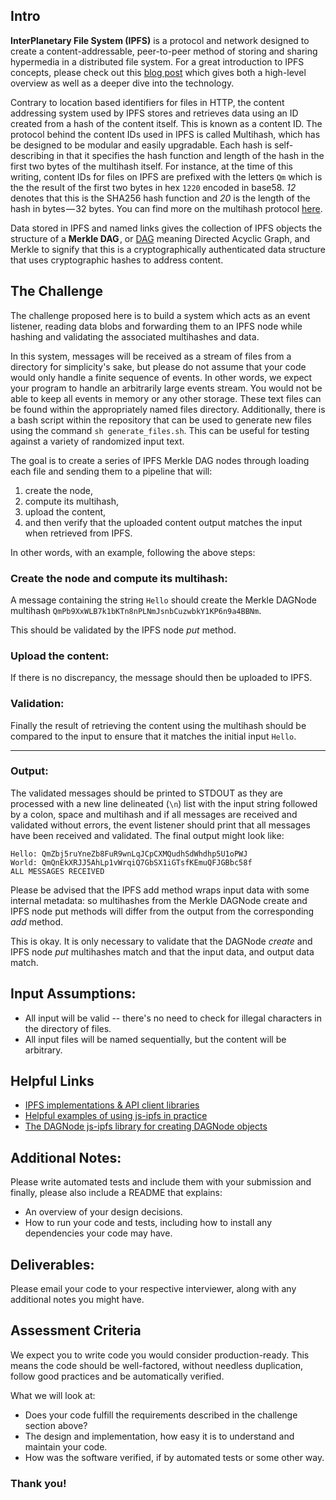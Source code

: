
## Intro

**InterPlanetary File System (IPFS)** is a protocol and network designed to create a content-addressable, peer-to-peer method of storing and sharing hypermedia in a distributed file system. For a great introduction to IPFS concepts, please check out this [blog post](https://medium.com/@ConsenSys/an-introduction-to-ipfs-9bba4860abd0) which gives both a high-level overview as well as a deeper dive into the technology.

Contrary to location based identifiers for files in HTTP, the content addressing system used by IPFS stores and retrieves data using an ID created from a hash of the content itself. This is known as a content ID. The protocol behind the content IDs used in IPFS is called Multihash, which has be designed to be modular and easily upgradable. Each hash is self-describing in that it specifies the hash function and length of the hash in the first two bytes of the multihash itself. For instance, at the time of this writing, content IDs for files on IPFS are prefixed with the letters `Qm` which is the the result of the first two bytes in hex  `1220` encoded in base58. *12* denotes that this is the SHA256 hash function and *20* is the length of the hash in bytes — 32 bytes. You can find more on the multihash protocol [here](https://multiformats.io/multihash/).

Data stored in IPFS and named links gives the collection of IPFS objects the structure of a **Merkle DAG** , or [DAG](https://en.wikipedia.org/wiki/Directed_acyclic_graph) meaning Directed Acyclic Graph, and Merkle to signify that this is a cryptographically authenticated data structure that uses cryptographic hashes to address content.

## The Challenge

The challenge proposed here is to build a system which acts as an event listener, reading data blobs and forwarding them to an IPFS node while hashing and validating the associated multihashes and data.

In this system, messages will be received as a stream of files from a directory for simplicity's sake, but please do not assume that your code would only handle a finite sequence of events. In other words, we expect your program to handle an arbitrarily large events stream. You would not be able to keep all events in memory or any other storage. These text files can be found within the appropriately named files directory. Additionally, there is a bash script within the repository that can be used to generate new files using the command `sh generate_files.sh`. This can be useful for testing against a variety of randomized input text.

The goal is to create a series of IPFS Merkle DAG nodes through loading each file and sending them to a pipeline that will:

1. create the node,
2. compute its multihash,
3. upload the content,
4. and then verify that the uploaded content output matches the input when retrieved from IPFS.

In other words, with an example, following the above steps:

### Create the node and compute its multihash:

A message containing the string `Hello` should create the Merkle DAGNode multihash `QmPb9XxWLB7k1bKTn8nPLNmJsnbCuzwbkY1KP6n9a4BBNm`.

This should be validated by the IPFS node *put* method.

### Upload the content:

If there is no discrepancy, the message should then be uploaded to IPFS.

### Validation:

Finally the result of retrieving the content using the multihash should be compared to the input to ensure that it matches the initial input `Hello`.

---
### Output:

The validated messages should be printed to STDOUT as they are processed with a new line delineated (`\n`) list with the input string followed by a colon, space and multihash and if all messages are received and validated without errors, the event listener should print that all messages have been received and validated. The final output might look like:

```
Hello: QmZbj5ruYneZb8FuR9wnLqJCpCXMQudhSdWhdhp5U1oPWJ
World: QmQnEkXRJJ5AhLp1vWrqiQ7GbSX1iGTsfKEmuQFJGBbc58f
ALL MESSAGES RECEIVED
```

Please be advised that the IPFS add method wraps input data with some internal metadata: so multihashes from the Merkle DAGNode create and IPFS node put methods will differ from the output from the corresponding *add* method.

This is okay. It is only necessary to validate that the DAGNode *create* and IPFS node *put* multihashes match and that the input data, and output data match.

## Input Assumptions:

- All input will be valid -- there's no need to check for illegal characters in the directory of files.
- All input files will be named sequentially, but the content will be arbitrary.

## Helpful Links

* [IPFS implementations & API client libraries](https://github.com/ipfs/ipfs#protocol-implementations)
* [Helpful examples of using js-ipfs in practice](https://github.com/ipfs/js-ipfs/tree/master/examples)
* [The DAGNode js-ipfs library for creating DAGNode objects](https://github.com/ipld/js-ipld-dag-pb)

## Additional Notes:

Please write automated tests and include them with your submission and finally, please also include a README that explains:

- An overview of your design decisions.
- How to run your code and tests, including how to install any dependencies
  your code may have.

## Deliverables:

Please email your code to your respective interviewer, along with any additional notes you might have.

## Assessment Criteria
We expect you to write code you would consider production-ready.
This means the code should be well-factored, without needless
duplication, follow good practices and be automatically verified.

What we will look at:
- Does your code fulfill the requirements described in the challenge section above?
- The design and implementation, how easy it is to understand and maintain your code.
- How was the software verified, if by automated tests or some other way.

### **Thank you!**
